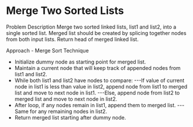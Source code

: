 # Merge Two Sorted Lists

Problem Description
Merge two sorted linked lists, list1 and list2, into a single sorted list. Merged list should be created by splicing together nodes from both input lists. Return head of merged linked list.

Approach - Merge Sort Technique

* Initialize dummy node as starting point for merged list.
* Maintain a current node that will keep track of appended nodes from list1 and list2.
* While both list1 and list2 have nodes to compare:
---If value of current node in list1 is less than value in list2, append node from list1 to merged list and move to next node in list1.
---Else, append node from list2 to merged list and move to next node in list2.
* After loop, if any nodes remain in list1, append them to merged list.
---Same for any remaining nodes in list2.
* Return merged list starting after dummy node.
